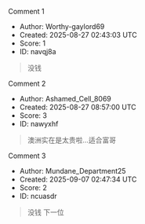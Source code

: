 Comment 1

- Author: Worthy-gaylord69
- Created: 2025-08-27 02:43:03 UTC
- Score: 1
- ID: navqj8a

> 没钱

Comment 2

- Author: Ashamed_Cell_8069
- Created: 2025-08-27 08:57:00 UTC
- Score: 3
- ID: nawyxhf

> 澳洲实在是太贵啦…适合富哥

Comment 3

- Author: Mundane_Department25
- Created: 2025-09-07 02:47:34 UTC
- Score: 2
- ID: ncuasdr

> 没钱 下一位
